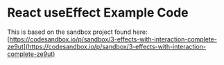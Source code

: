 # React useEffect Example Code

This is based on the sandbox project found here: [https://codesandbox.io/p/sandbox/3-effects-with-interaction-complete-ze9ut](https://codesandbox.io/p/sandbox/3-effects-with-interaction-complete-ze9ut)